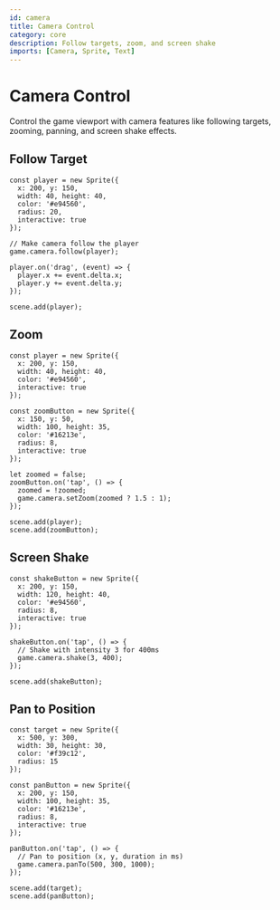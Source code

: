 ```yaml
---
id: camera
title: Camera Control
category: core
description: Follow targets, zoom, and screen shake
imports: [Camera, Sprite, Text]
---
```


# Camera Control

Control the game viewport with camera features like following targets, zooming, panning, and screen shake effects.

## Follow Target

```zap-demo
const player = new Sprite({
  x: 200, y: 150,
  width: 40, height: 40,
  color: '#e94560',
  radius: 20,
  interactive: true
});

// Make camera follow the player
game.camera.follow(player);

player.on('drag', (event) => {
  player.x += event.delta.x;
  player.y += event.delta.y;
});

scene.add(player);
```

## Zoom

```zap-demo
const player = new Sprite({
  x: 200, y: 150,
  width: 40, height: 40,
  color: '#e94560',
  interactive: true
});

const zoomButton = new Sprite({
  x: 150, y: 50,
  width: 100, height: 35,
  color: '#16213e',
  radius: 8,
  interactive: true
});

let zoomed = false;
zoomButton.on('tap', () => {
  zoomed = !zoomed;
  game.camera.setZoom(zoomed ? 1.5 : 1);
});

scene.add(player);
scene.add(zoomButton);
```

## Screen Shake

```zap-demo
const shakeButton = new Sprite({
  x: 200, y: 150,
  width: 120, height: 40,
  color: '#e94560',
  radius: 8,
  interactive: true
});

shakeButton.on('tap', () => {
  // Shake with intensity 3 for 400ms
  game.camera.shake(3, 400);
});

scene.add(shakeButton);
```

## Pan to Position

```zap-demo
const target = new Sprite({
  x: 500, y: 300,
  width: 30, height: 30,
  color: '#f39c12',
  radius: 15
});

const panButton = new Sprite({
  x: 200, y: 150,
  width: 100, height: 35,
  color: '#16213e',
  radius: 8,
  interactive: true
});

panButton.on('tap', () => {
  // Pan to position (x, y, duration in ms)
  game.camera.panTo(500, 300, 1000);
});

scene.add(target);
scene.add(panButton);
```
